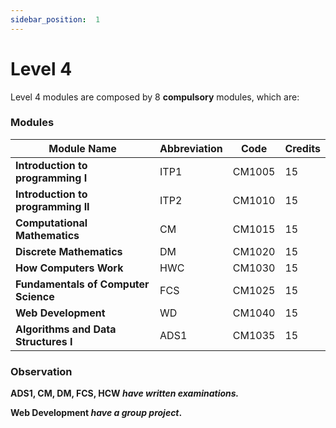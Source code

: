 ```yaml
---
sidebar_position:  1
---
```


  
# Level 4
  
Level 4 modules are composed by 8 **compulsory** modules, which are:

### Modules

|Module Name  | Abbreviation | Code | Credits
|--|--|--|--|
|**Introduction to programming I**  | ITP1| CM1005 |15
|**Introduction to programming II**  | ITP2 | CM1010 |15
|**Computational Mathematics**  | CM | CM1015 |15
|**Discrete Mathematics** | DM | CM1020 |15
|**How Computers Work**  | HWC | CM1030 | 15
|**Fundamentals of Computer Science** | FCS| CM1025|15
|**Web Development**  | WD | CM1040|15
|**Algorithms and Data Structures I**  | ADS1 | CM1035|15


### Observation

**ADS1, CM, DM, FCS, HCW *have written examinations.***

**Web Development *have a group project*.**